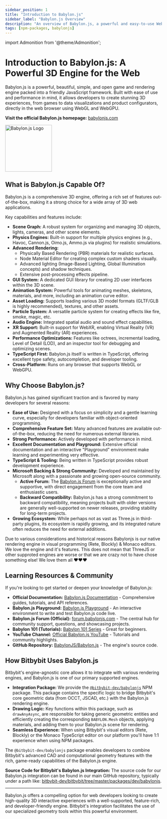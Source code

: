 ```yaml
---
sidebar_position: 1
title: "Introduction to Babylon.js"
sidebar_label: "Babylon.js Overview"
description: "An overview of Babylon.js, a powerful and easy-to-use WebGL-based 3D game engine, and its integration with Bitbybit."
tags: [npm-packages, babylonjs]
---
```


import Admonition from '@theme/Admonition';

# Introduction to Babylon.js: A Powerful 3D Engine for the Web

Babylon.js is a powerful, beautiful, simple, and open game and rendering engine packed into a friendly JavaScript framework. Built with ease of use and performance in mind, it allows developers to create stunning 3D experiences, from games to data visualizations and product configurators, directly in the web browser using WebGL and WebGPU.

**Visit the official Babylon.js homepage:** <a href="https://babylonjs.com/" target="_blank" rel="noopener noreferrer">babylonjs.com</a>

<img 
  src="https://bitbybit.dev/assets/babylon_logo.png" 
  width="150"
  alt="Babylon.js Logo" 
  title="Babylon.js Logo" />

## What is Babylon.js Capable Of?

Babylon.js is a comprehensive 3D engine, offering a rich set of features out-of-the-box, making it a strong choice for a wide array of 3D web applications.

Key capabilities and features include:

*   **Scene Graph:** A robust system for organizing and managing 3D objects, lights, cameras, and other scene elements.
*   **Physics Engines:** Built-in support for multiple physics engines (e.g., Havoc, Cannon.js, Oimo.js, Ammo.js via plugins) for realistic simulations.
*   **Advanced Rendering:**
    *   Physically Based Rendering (PBR) materials for realistic surfaces.
    *   Node Material Editor for creating complex custom shaders visually.
    *   Advanced lighting (Image-Based Lighting, Global Illumination concepts) and shadow techniques.
    *   Extensive post-processing effects pipeline.
*   **GUI System:** A dedicated GUI library for creating 2D user interfaces within the 3D scene.
*   **Animation System:** Powerful tools for animating meshes, skeletons, materials, and more, including an animation curve editor.
*   **Asset Loading:** Supports loading various 3D model formats (GLTF/GLB is highly recommended), textures, and other assets.
*   **Particle System:** A versatile particle system for creating effects like fire, smoke, magic, etc.
*   **Audio Engine:** Integrated spatial audio and sound effect capabilities.
*   **XR Support:** Built-in support for WebXR, enabling Virtual Reality (VR) and Augmented Reality (AR) experiences.
*   **Performance Optimizations:** Features like octrees, incremental loading, Level of Detail (LOD), and an inspector tool for debugging and optimizing scenes.
*   **TypeScript First:** Babylon.js itself is written in TypeScript, offering excellent type safety, autocompletion, and developer tooling.
*   **Cross-Platform:** Runs on any browser that supports WebGL or WebGPU.

## Why Choose Babylon.js?

Babylon.js has gained significant traction and is favored by many developers for several reasons:

*   **Ease of Use:** Designed with a focus on simplicity and a gentle learning curve, especially for developers familiar with object-oriented programming.
*   **Comprehensive Feature Set:** Many advanced features are available out-of-the-box, reducing the need for numerous external libraries.
*   **Strong Performance:** Actively developed with performance in mind.
*   **Excellent Documentation and Playground:** Extensive official documentation and an interactive "Playground" environment make learning and experimenting very effective.
*   **TypeScript & Tooling:** Being written in TypeScript provides robust development experience.
*   **Microsoft Backing & Strong Community:** Developed and maintained by Microsoft along with a passionate and growing open-source community.
    *   **Active Forum:** The <a href="https://forum.babylonjs.com/" target="_blank" rel="noopener noreferrer">Babylon.js Forum</a> is exceptionally active and supportive, with direct engagement from the core team and enthusiastic users.
    *   **Backward Compatibility:** Babylon.js has a strong commitment to backward compatibility, meaning projects built with older versions are generally well-supported on newer releases, providing stability for long-term projects.
*   **Growing Ecosystem:** While perhaps not as vast as Three.js in third-party plugins, its ecosystem is rapidly growing, and its integrated nature often reduces the need for external additions.

<Admonition type="info" title="FIY Babylonjs is used in all our visual programming editors & 3D Bits app">
    Due to various considerations and historical reasons Babylonjs is our native rendering engine in visual programming (Rete, Blockly) & Monaco editors. We love the engine and it's features. This does not mean that ThreeJS or other supproted engines are worse or that we are crazy not to have chose something else! We love them all ❤️❤️❤️
</Admonition>

## Learning Resources & Community

If you're looking to get started or deepen your knowledge of Babylon.js:

*   **Official Documentation:** <a href="https://doc.babylonjs.com/" target="_blank" rel="noopener noreferrer">Babylon.js Documentation</a> - Comprehensive guides, tutorials, and API references.
*   **Babylon.js Playground:** <a href="https://playground.babylonjs.com/" target="_blank" rel="noopener noreferrer">Babylon.js Playground</a> - An interactive environment to write and test Babylon.js code live.
*   **Babylon.js Forum (Official):** <a href="https://forum.babylonjs.com/" target="_blank" rel="noopener noreferrer">forum.babylonjs.com</a> - The central hub for community support, questions, and showcasing projects.
*   **Babylon 101 (Tutorials):** <a href="https://www.youtube.com/playlist?list=PLym1B0rdkvqhuCNSXzxw6ofEkrpYI70P4" target="_blank" rel="noopener noreferrer">Babylon 101 Series</a> - Great for beginners.
*   **YouTube Channel:** <a href="https://www.youtube.com/channel/UCyOemMa5EJkIgVavJjSCLKQ" target="_blank" rel="noopener noreferrer">Official Babylon.js YouTube</a> - Tutorials and community highlights.
*   **GitHub Repository:** <a href="https://github.com/BabylonJS/Babylon.js" target="_blank" rel="noopener noreferrer">BabylonJS/Babylon.js</a> - The engine's source code.

## How Bitbybit Uses Babylon.js

Bitbybit's engine-agnostic core allows it to integrate with various rendering engines, and Babylon.js is one of our primary supported engines.

*   **Integration Package:** We provide the <a href="https://www.npmjs.com/package/@bitbybit-dev/babylonjs" target="_blank" rel="noopener noreferrer">`@bitbybit-dev/babylonjs`</a> NPM package. This package contains the specific logic to bridge Bitbybit's core geometric data (from OCCT, JSCAD, etc.) with the Babylon.js rendering engine.
*   **Drawing Logic:** Key functions within this package, such as `drawAnyAsync`, are responsible for taking generic geometric entities and efficiently creating the corresponding `BABYLON.Mesh` objects, applying materials, and adding them to your Babylon.js scene for rendering.
*   **Seamless Experience:** When using Bitbybit's visual editors (Rete, Blockly) or the Monaco TypeScript editor on our platform you'll have 1:1 experience when using NPM packages.

The `@bitbybit-dev/babylonjs` package enables developers to combine Bitbybit's advanced CAD and computational geometry features with the rich, game-ready capabilities of the Babylon.js engine.

**Source Code for Bitbybit's Babylon.js Integration:**
The source code for our Babylon.js integration can be found in our main GitHub repository, typically under a path like:
<a href="https://github.com/bitbybit-dev/bitbybit/tree/master/packages/dev/babylonjs" target="_blank" rel="noopener noreferrer">bitbybit-dev/bitbybit/tree/master/packages/dev/babylonjs</a>.

---

Babylon.js offers a compelling option for web developers looking to create high-quality 3D interactive experiences with a well-supported, feature-rich, and developer-friendly engine. Bitbybit's integration facilitates the use of our specialized geometry tools within this powerful environment.